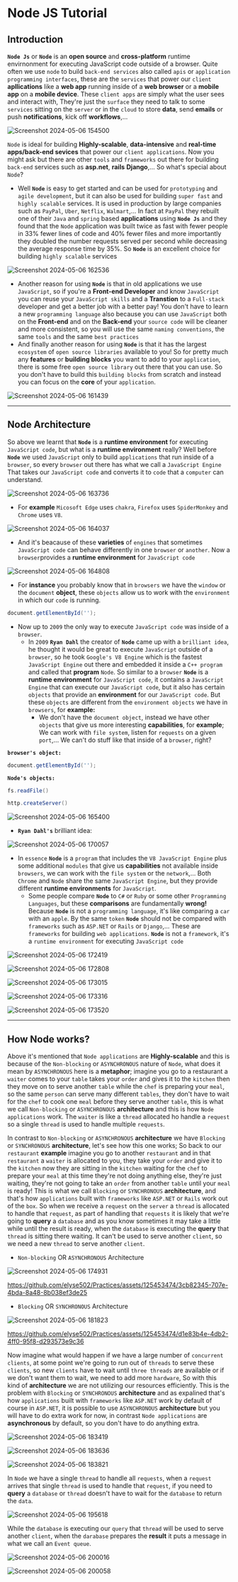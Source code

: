 # Node JS Tutorial
## Introduction
**`Node Js`** or **`Node`** is an **open source** and **cross-platform** runtime envirnonment for executing JavaScript code outside of a browser. Quite often we use `node` to build `back-end services` also called `apis` or `application programming interfaces`, these are the `services` that power our `client` **apllications** like a **web app** running inside of a **web browser** or a **mobile app** on a **mobile device**. These `client apps` are simply what the user sees and interact with, They're just the `surface` they need to talk to some `services` sitting on the `server` or in the `cloud` to store **data**, send **emails** or push **notifications**, kick off **workflows**,...

![Screenshot 2024-05-06 154500](https://github.com/elyse502/Practices/assets/125453474/a578d970-cd31-4903-a5ca-e36f1581f90a)

`Node` is ideal for building **Highly-scalable**, **data-intensive** and **real-time apps/back-end sevices** that power our `client applications`. Now you might ask but there are other `tools` and `frameworks` out there for building `back-end` services such as **asp.net**, **rails** **Django**,... So what's special about `Node`?

* Well **`Node`** is easy to get started and can be used for `prototyping` and `agile development`, but it can also be used for building `super fast` and `highly scalable` services. It is used in production by large companies such as `PayPal`, `Uber`, `Netflix`, `Walmart`,... In fact at `PayPal` they rebuilt one of their `Java` and `spring` based **applications** using **`Node Js`** and they found that the `Node` application was built twice as fast with fewer people in 33% fewer lines of code and 40% fewer files and more importantly they doubled the number requests served per second while decreasing the average response time by 35%. So **`Node`** is an excellent choice for building `highly scalable` services

![Screenshot 2024-05-06 162536](https://github.com/elyse502/Practices/assets/125453474/92288b74-4dc7-44c4-a154-2cc252512f4d)

* Another reason for using **`Node`** is that in old applications we use `JavaScript`, so if you're a **Front-end Developer** and know `JavaScript` you can reuse your `JavaScript skills` and a **Transtion** to a `Full-stack` developer and get a better job with a better pay! You don't have to learn a new `programming language` also because you can use `JavaScript` both on the **Front-end** and on the **Back-end** your `source code` will be cleaner and more consistent, so you will use the same `naming conventions`, the same `tools` and the same `best practices`
* And finally another reason for using **`Node`** is that it has the largest `ecosystem` of `open source libraries` available to you! So for pretty much any **features** or **building blocks** you want to add to your `application`, there is some free `open source library` out there that you can use. So you don't have to build this `building blocks` from scratch and instead you can focus on the **core** of your `application`.

![Screenshot 2024-05-06 161439](https://github.com/elyse502/Practices/assets/125453474/be06371a-3cfe-423f-85ba-409840d27fb4)

---

## Node Architecture
So above we learnt that **`Node`** is a **runtime environment** for executing `JavaScript code`, but what is a **runtime environment** really? Well before **`Node`** we used `JavaScript` only to build `applications` that run inside of a `browser`, so every `browser` out there has what we call a `JavaScript Engine` That takes our `JavaScript code` and converts it to `code` that a `computer` can understand.

![Screenshot 2024-05-06 163736](https://github.com/elyse502/Practices/assets/125453474/c5a258d9-ec36-4194-9ff0-06f72b2482a2)

* For **example** `Micosoft Edge`  uses `chakra`, `Firefox` uses `SpiderMonkey` and `Chrome` uses `V8`.

![Screenshot 2024-05-06 164037](https://github.com/elyse502/Practices/assets/125453474/c570bb7a-153b-46cc-a025-f4bb2cab098c)

* And it's beacause of these **varieties** of `engines` that sometimes `JavaScript code` can behave differently in one `browser` or `another`. Now a `browser`provides a **runtime environment** for `JavaScript code`

![Screenshot 2024-05-06 164808](https://github.com/elyse502/Practices/assets/125453474/baa18290-0374-472e-8df1-78a037b81830)

* For **instance** you probably know that in `browsers` we have the `window` or the `document` **object**, these `objects` allow us to work with the `environment` in which our `code` is running.
```groovy
document.getElementById('');
```
* Now up to `2009` the only way to execute `JavaScript code` was inside of a `browser`.
  * In `2009` **`Ryan Dahl`** the creator of **`Node`** came up with a `brilliant idea`, he thought it would be great to execute `JavaScript` outside of a `browser`, so he took `Google's V8 Engine` which is the fastest `JavaScript Engine` out there and embedded it inside a `C++ program` and called that **program** `Node`. So similar to a `browser` **`Node`** is a **runtime environment** for `JavaScript code`, it contains a `JavaScript Engine` that can execute our `JavaScript code`, but it also has certain `objects` that provide an **environment** for our `JavaScript code`. But these `objects` are different from the `environment objects` we have in `browsers`, for **example:**
    * We don't have the `document object`, instead we have other `objects` that give us more interesting **capabilities**, for **example**; We can work with `file system`, listen for `requests` on a given `port`,... We can't do stuff like that inside of a `browser`, right?

**`browser's object:`**
```groovy
document.getElementById('');
```

**`Node's objects:`**
```groovy
fs.readFile()
```
```groovy
http.createServer()
```

![Screenshot 2024-05-06 165400](https://github.com/elyse502/Practices/assets/125453474/67f2b73e-e3cc-46bf-99a2-e4ee90cd76cd)

* **`Ryan Dahl's`** brilliant idea:

![Screenshot 2024-05-06 170057](https://github.com/elyse502/Practices/assets/125453474/721dc16d-ee49-4afe-b365-fe68bf15afa5)

* In `essence` **`Node`** is a `program` that includes the `V8 JavaScript Engine` plus some additional `modules` that give us **capabilities** not available inside `browsers`, we can work with the `file system` or the `network`,... Both `Chrome` and `Node` share the same `JavaScript Engine`, but they provide different **runtime environments** for `JavaScript`.
  * Some people compare **`Node`** to `C#` or `Ruby` or some other `Programming Languages`, but these **comparisons** are fundamentally **wrong!** Because **`Node`**  is not a `programming language`, it's like comparing a `car` with an `apple`. By the same `token` **`Node`** should not be compared with `frameworks` such as `ASP.NET` or `Rails` or `Django`,... These are `frameworks` for building `web applications`. **`Node`** is not a `framework`, it's a `runtime environment` for executing `JavaScript code`

![Screenshot 2024-05-06 172419](https://github.com/elyse502/Practices/assets/125453474/7e9b3274-dbf5-40fd-9bca-ca062d865e25)

![Screenshot 2024-05-06 172808](https://github.com/elyse502/Practices/assets/125453474/cb7d985f-0fac-4bc6-b977-7e7fb86d283f)

![Screenshot 2024-05-06 173015](https://github.com/elyse502/Practices/assets/125453474/85ce6aa0-7d32-42af-842d-15af425f0616)

![Screenshot 2024-05-06 173316](https://github.com/elyse502/Practices/assets/125453474/3938e6f3-2ca6-46a7-97df-9951f31f1909)

![Screenshot 2024-05-06 173520](https://github.com/elyse502/Practices/assets/125453474/6fc9b779-5669-4b84-b638-e91971b5d012)

---

## How Node works?
Above it's mentioned that `Node applications` are **Highly-scalable** and this is because of the `Non-blocking` or `ASYNCHRONOUS` nature of `Node`, what does it mean by `ASYNCHRONOUS` here is a **metaphor**; imagine you go to a restaurant a `waiter` comes to your `table` takes your `order` and gives it to the `kitchen` then they move on to serve another `table` while the `chef` is preparing your `meal`, so the same `person` can serve many different `tables`, they don't have to wait for the `chef` to cook one `meal` before they serve another `table`, this is what we call `Non-blocking` or `ASYNCHRONOUS` **architecture** and this is how `Node applications` work. The `waiter` is like a `thread` allocated ho handle a `request` so a single `thread` is used to handle multiple `requests`.

In contrast to `Non-blocking` or `ASYNCHRONOUS` **architecture** we have `Blocking` or `SYNCHRONOUS` **architecture**, let's see how this one works; So back to our `restaurant` **example** imagine you go to another `restaurant` and in that `restaurant` a `waiter` is allocated to you, they take your `order` and give it to the `kitchen` now they are sitting in the `kitchen` waiting for the `chef` to prepare your `meal` at this time they're not doing anything else, they're just waiting, they're not going to take an `order` from another `table` until your `meal` is ready! This is what we call `Blocking` or `SYNCHRONOUS` **architecture**, and that's how `applications` built with `frameworks` like `ASP.NET` or `Rails` work out of the `box`. So when we receive a `request` on the `server` a `thread` is allocated to handle that `request`, as part of handling that `requests` it is likely that we're going to **query** a `database` and as you know sometimes it may take a little while until the result is ready, when the `database` is executing the **query** that `thread` is sitting there waiting. It can't be used to serve another `client`, so we need a new `thread` to serve another `client`.

* `Non-blocking` OR `ASYNCHRONOUS` Architecture

![Screenshot 2024-05-06 174931](https://github.com/elyse502/Practices/assets/125453474/7972032d-074d-440f-8c46-c5f1ae207f69)

https://github.com/elyse502/Practices/assets/125453474/3cb82345-707e-4bda-8a48-8b038ef3de25

* `Blocking` OR `SYNCHRONOUS` Architecture

![Screenshot 2024-05-06 181823](https://github.com/elyse502/Practices/assets/125453474/c78763f2-181d-44ed-88f9-282ae06ff7a2)

https://github.com/elyse502/Practices/assets/125453474/d1e83b4e-4db2-4ff0-95f8-d293573e9c36

Now imagine what would happen if we have a large number of `concurrent clients`, at some point we're going to run out of `threads` to serve these `clients`, so new `clients` have to wait until `three threads` are available or if we don't want them to wait, we need to add more `hardware`, So with this kind of **architecture** we are not utilizing our resources efficiently. This is the problem with `Blocking` or `SYNCHRONOUS` **architecture** and as expalined that's how `applications` built with `frameworks` like `ASP.NET` work by default of course in `ASP.NET`, it is possible to use `ASYNCHRONOUS` **architecture** but you will have to do extra work for now, in contrast `Node applications` are **asynchronous** by default, so you don't have to do anything extra.

![Screenshot 2024-05-06 183419](https://github.com/elyse502/Practices/assets/125453474/a1c0276b-d6af-4b47-af7d-a4d11d3e4b02)

![Screenshot 2024-05-06 183636](https://github.com/elyse502/Practices/assets/125453474/493fd2fc-46e4-450b-9ad6-d0b7a14151ae)

![Screenshot 2024-05-06 183821](https://github.com/elyse502/Practices/assets/125453474/f1b376f6-59d5-4a94-8ab6-48190b4385c5)

In `Node` we have a single `thread` to handle all `requests`, when a `request` arrives that single `thread` is used to handle that `request`, if you need to **query** a `database` or `thread` doesn't have to wait for the `database` to return the `data`. 

![Screenshot 2024-05-06 195618](https://github.com/elyse502/Practices/assets/125453474/2a17b2fa-87d2-499d-bc69-48028c064756)

While the `database` is executing our `query` that `thread` will be used to serve another `client`, when the `darabase` prepares the **result** it puts a message in what we call an `Event queue`.

![Screenshot 2024-05-06 200016](https://github.com/elyse502/Practices/assets/125453474/ed7a5a93-30e4-49f0-ba75-4abb82b3e272)

![Screenshot 2024-05-06 200058](https://github.com/elyse502/Practices/assets/125453474/927acb34-25fa-490d-bc57-e715a9fab944)















